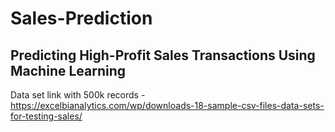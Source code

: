 # Sales-Prediction
## Predicting High-Profit Sales Transactions Using Machine Learning
Data set link with 500k records - https://excelbianalytics.com/wp/downloads-18-sample-csv-files-data-sets-for-testing-sales/
